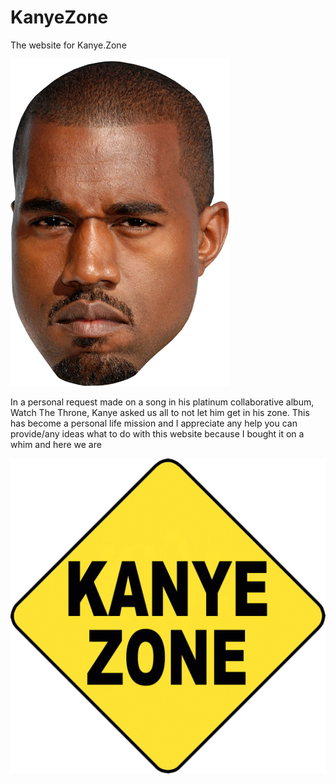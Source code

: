 # KanyeZone
The website for Kanye.Zone

![alt text](https://github.com/anlattner/KanyeZone/blob/master/img/yeezy.png?raw=true "Kanye ")

In a personal request made on a song in his platinum collaborative album, Watch The Throne, Kanye asked us all to not let him get in his zone. This has become a personal life mission and I appreciate any help you can provide/any ideas what to do with this website because I bought it on a whim and here we are

![alt text](https://github.com/anlattner/KanyeZone/blob/master/img/Kanye%20Zone.png?raw=true "Kanye Zone Logo")


